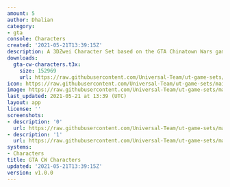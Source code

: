 ```yaml
---
amount: 5
author: Dhalian
category:
- gta
console: Characters
created: '2021-05-21T13:39:15Z'
description: A 3DZwei Character Set based on the GTA Chinatown Wars game
downloads:
  gta-cw-characters.t3x:
    size: 152969
    url: https://raw.githubusercontent.com/Universal-Team/ut-game-sets/main/sets/characters/gta-cw-characters/gta-cw-characters.t3x
icon: https://raw.githubusercontent.com/Universal-Team/ut-game-sets/main/sets/characters/gta-cw-characters/icon.png
image: https://raw.githubusercontent.com/Universal-Team/ut-game-sets/main/sets/characters/gta-cw-characters/icon.png
last_updated: 2021-05-21 at 13:39 (UTC)
layout: app
license: ''
screenshots:
- description: '0'
  url: https://raw.githubusercontent.com/Universal-Team/ut-game-sets/main/sets/characters/gta-cw-characters/screenshots/0.png
- description: '1'
  url: https://raw.githubusercontent.com/Universal-Team/ut-game-sets/main/sets/characters/gta-cw-characters/screenshots/1.png
systems:
- Characters
title: GTA CW Characters
updated: '2021-05-21T13:39:15Z'
version: v1.0.0
---
```

